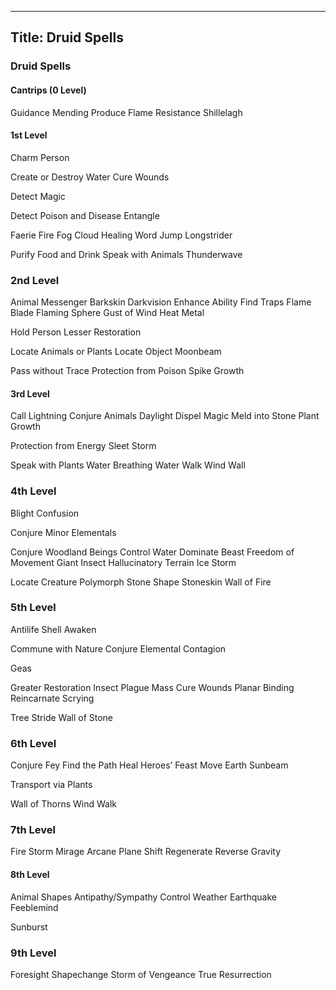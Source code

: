-------------------------
Title: Druid Spells
-------------------------

### Druid Spells

#### Cantrips (0 Level)

Guidance Mending Produce Flame Resistance Shillelagh

#### 1st Level

Charm Person

Create or Destroy Water Cure Wounds

Detect Magic

Detect Poison and Disease Entangle

Faerie Fire Fog Cloud Healing Word Jump Longstrider

Purify Food and Drink Speak with Animals Thunderwave

### 2nd Level

Animal Messenger Barkskin Darkvision Enhance Ability Find
Traps Flame Blade Flaming Sphere Gust of Wind Heat Metal

Hold Person Lesser Restoration

Locate Animals or Plants Locate Object Moonbeam

Pass without Trace Protection from Poison Spike Growth

#### 3rd Level



Call Lightning Conjure Animals Daylight Dispel Magic Meld into Stone
Plant Growth

Protection from Energy Sleet Storm

Speak with Plants Water Breathing Water Walk Wind Wall

### 4th Level

Blight Confusion

Conjure Minor Elementals

Conjure Woodland Beings Control Water Dominate Beast Freedom of Movement
Giant Insect Hallucinatory Terrain Ice Storm

Locate Creature Polymorph Stone Shape Stoneskin Wall of Fire

### 5th Level

Antilife Shell Awaken

Commune with Nature Conjure Elemental Contagion

Geas

Greater Restoration Insect Plague Mass Cure Wounds Planar Binding
Reincarnate Scrying

Tree Stride Wall of Stone

### 6th Level

Conjure Fey Find the Path Heal Heroes’ Feast Move Earth
Sunbeam

Transport via Plants

Wall of Thorns Wind Walk

### 7th Level

Fire Storm Mirage Arcane Plane Shift Regenerate Reverse
Gravity

#### 8th Level

Animal Shapes Antipathy/Sympathy Control Weather Earthquake Feeblemind

Sunburst

### 9th Level

Foresight Shapechange Storm of Vengeance True Resurrection
